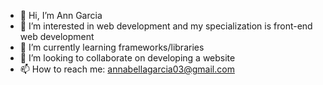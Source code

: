 - 👋 Hi, I’m Ann Garcia
- 👀 I’m interested in web development and my specialization is front-end web development
- 🌱 I’m currently learning frameworks/libraries
- 💞️ I’m looking to collaborate on developing a website
- 📫 How to reach me: annabellagarcia03@gmail.com

<!---
xnngxrcxx/xnngxrcxx is a ✨ special ✨ repository because its `README.md` (this file) appears on your GitHub profile.
You can click the Preview link to take a look at your changes.
--->
